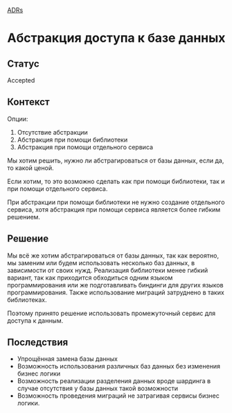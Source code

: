 [ADRs](../chapters/11-adr.md)

# Абстракция доступа к базе данных

## Статус

Accepted

## Контекст

Опции:
1. Отсутствие абстракции
1. Абстракция при помощи библиотеки
1. Абстракция при помощи отдельного сервиса

Мы хотим решить, нужно ли абстрагироваться от базы данных, если да, то какой ценой.

Если хотим, то это возможно сделать как при помощи библиотеки, так и при помощи отдельного сервиса.

При абстракции при помощи библиотеки не нужно создание отдельного сервиса, хотя абстракция при помощи сервиса является более гибким решением.


## Решение

Мы всё же хотим абстрагироваться от базы данных, так как вероятно, мы заменим или будем использовать несколько баз данных, в зависимости от своих нужд.
Реализация библиотеки менее гибкий вариант, так как приходится обходиться одним языком программирования или же подготавливать биндинги для других языков программирования. Также использование миграций затруднено в таких библиотеках.

Поэтому принято решение использовать промежуточный сервис для доступа к данным.

## Последствия

* Упрощённая замена базы данных
* Возможность использования различных баз данных без изменения бизнес логики
* Возможность реализации разделения данных вроде шардинга в случае отсутствия у базы данных такой возможности
* Возможность проведения миграций не затрагивая сервисы бизнес логики.
